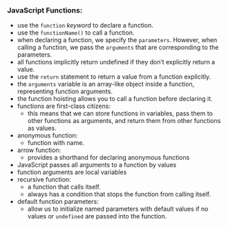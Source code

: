 <h3>JavaScript Functions:</h3>

- use the `function` *keyword* to declare a function.
- use the `functionName()` to call a function.
- when declaring a function, we specify the `parameters`. However, when calling a function, we pass the `arguments` that are corresponding to the parameters.
- all functions implicitly return undefined if they don’t explicitly return a value.
- use the `return` statement to return a value from a function explicitly.
- the `arguments` variable is an array-like object inside a function, representing function arguments.
- the function hoisting allows you to call a function before declaring it.
- functions are first-class citizens:
    * this means that we can store functions in variables, pass them to other functions as arguments, and return them from other functions as values.
- anonymous function:
    * function with name.
- arrow function:
    * provides a shorthand for declaring anonymous functions
- JavaScript passes all arguments to a function by values
- function arguments are local variables
- recursive function:
    * a function that calls itself.
    * always has a condition that stops the function from calling itself.
- default function parameters:
    * allow us to initialize named parameters with default values if no values or `undefined` are passed into the function.